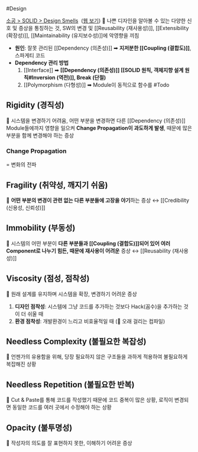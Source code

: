 #Design 

[소공 > SOLID > Design Smells](onenote:https://d.docs.live.net/1bc46ecce059cbf9/Documents/2022%201학기%20소공/PPT.one#23%20SOLID&section-id={617B379E-0044-4355-A551-3465FD92561C}&page-id={F248513A-DE58-4A94-A1ED-66780D0CB8EA}&object-id={C886C2FF-CDBC-0F8F-13FD-AD3F4ED347B4}&22)  ([웹 보기](https://onedrive.live.com/view.aspx?resid=1BC46ECCE059CBF9%21263&id=documents&wd=target%28PPT.one%7C617B379E-0044-4355-A551-3465FD92561C%2F23%20SOLID%7CF248513A-DE58-4A94-A1ED-66780D0CB8EA%2F%29))
📌 나쁜 디자인을 알아볼 수 있는 다양한 신호 및 증상을 통칭하는 것, SW의 변경 및 [[Reusability (재사용성)]], [[Extensibility (확장성)]], [[Maintainability (유지보수성)]]에 악영향을 끼침
- **원인**: 잘못 관리된 [[Dependency (의존성)]] ➡ **지저분한 [[Coupling (결합도)]]**, 스파게티 코드
- **Dependency 관리 방법**
	1. [[Interface]] ➡ **[[Dependency (의존성)]] [[SOLID 원칙, 객체지향 설계 원칙#Inversion (역전)]], Break (단절)** 
	2. [[Polymorphism (다형성)]] ➡ Module이 동적으로 함수를 #Todo 

## Rigidity (경직성)
📌 시스템을 변경하기 어려움, 어떤 부분을 변경하면 다른 [[Dependency (의존성)]] Module들에까지 영향을 일으켜 **Change Propagation이 과도하게 발생**, 때문에 많은 부분을 함께 변경해야 하는 증상 
### Change Propagation
= 변화의 전파 

## Fragility (취약성, 깨지기 쉬움)
📌 **어떤 부분의 변경이 관련 없는 다른 부분들에 고장을 야기**하는 증상
↔ [[Credibility (신용성, 신뢰성)]]

## Immobility (부동성)
📌 시스템의 어떤 부분이 **다른 부분들과 [[Coupling (결합도)]]되어 있어 여러 Component로 나누기 힘든, 때문에 재사용이 어려운** 증상 
↔ [[Reusability (재사용성)]]

## Viscosity (점성, 점착성)
📌 원래 설계를 유지하며 시스템을 확장, 변경하기 어려운 증상
1. **디자인 점착성**: 시스템에 그냥 코드를 추가하는 것보다 Hack(꼼수)을 추가하는 것이 더 쉬울 때
2. **환경 점착성**: 개발환경이 느리고 비효율적일 때 (🔎 오래 걸리는 컴파일)

## Needless Complexity (불필요한 복잡성)
📌 언젠가의 유용함을 위해, 당장 필요하지 않은 구조들을 과하게 적용하여 불필요하게 복잡해진 상황

## Needless Repetition (불필요한 반복)
📌 Cut & Paste를 통해 코드를 작성했기 때문에 코드 중복이 많은 상황, 로직이 변경되면 동일한 코드를 여러 곳에서 수정해야 하는 상황

## Opacity (불투명성)
📌 작성자의 의도를 잘 표현하지 못한, 이해하기 어려운 증상